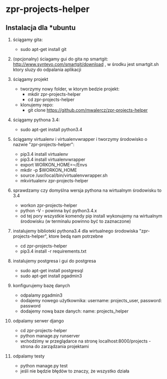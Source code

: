 # zpr-projects-helper

Instalacja dla *ubuntu
---------
1. ściągamy gita: 
    * sudo apt-get install git
2. (opcjonalny) ściagamy gui do gita np smartgit: http://www.syntevo.com/smartgit/download , w środku jest smartgit.sh ktory sluzy do odpalania aplikacji
3. ściągamy projekt
    * tworzymy nowy folder, w ktorym bedzie projekt:
        * mkdir zpr-projects-helper
        * cd zpr-projects-helper
    * klonujemy repo:
        * git clone https://github.com/mwalercz/zpr-projects-helper
4. ściągamy pythona 3.4: 
    * sudo apt-get install python3.4
5. ściągamy virtualenv i virtualenvwrapper i tworzymy środowisko o nazwie "zpr-projects-helper":
    * pip3.4 install virtualenv
    * pip3.4 install virtualenvwrapper
    * export WORKON_HOME=~/Envs
    * mkdir -p $WORKON_HOME
    * source /usr/local/bin/virtualenvwrapper.sh
    * mkvirtualenv zpr-projects-helper
    
6. sprawdzamy czy domyślna wersja pythona na wirtualnym środowisku to 3.4
    * workon zpr-projects-helper
    * python -V    - powinna być python3.4.x
    * od tej pory wszystkie komendy pip install wykonujemy na wirtualnym środowisku (w terminalu powinno być to zaznaczone)
    
7. instalujemy biblioteki pythona3.4 dla wirtualnego środowiska "zpr-projects-helper", ktore bedą nam potrzebne
    * cd zpr-projects-helper
    * pip3.4 install -r requirements.txt
    
8. instalujemy postgresa i gui do postgresa 
    * sudo apt-get install postgresql
    * sudo apt-get install pgadmin3   
9. konfigurujemy bazę danych
    * odpalamy pgadmin3
    * dodajemy nowego użytkownika: username: projects_user, password: password
    * dodajemy nową baze danych: name: projects_helper
    
10. odpalamy serwer django
    * cd zpr-projects-helper
    * python manage.py runserver
    * wchodzimy w przeglądarce na stronę localhost:8000/projects - strona do zarządzania projektami
    
11. odpalamy testy
    * python manage.py test
    * jeśli nie będzie błędów to znaczy, że wszystko działa
